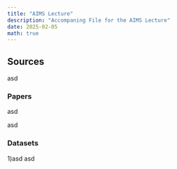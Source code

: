 ```yaml
---
title: "AIMS Lecture"  
description: "Accompaning File for the AIMS Lecture"  
date: 2025-02-05  
math: true
---
```


## Sources
asd
### Papers
asd

asd
### Datasets

1)asd
asd
